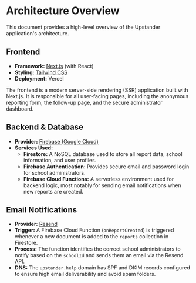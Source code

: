 # Architecture Overview

This document provides a high-level overview of the Upstander application's architecture.

## Frontend

*   **Framework:** [Next.js](https://nextjs.org/) (with React)
*   **Styling:** [Tailwind CSS](https://tailwindcss.com/)
*   **Deployment:** Vercel

The frontend is a modern server-side rendering (SSR) application built with Next.js. It is responsible for all user-facing pages, including the anonymous reporting form, the follow-up page, and the secure administrator dashboard.

## Backend & Database

*   **Provider:** [Firebase (Google Cloud)](https://firebase.google.com/)
*   **Services Used:**
    *   **Firestore:** A NoSQL database used to store all report data, school information, and user profiles.
    *   **Firebase Authentication:** Provides secure email and password login for school administrators.
    *   **Firebase Cloud Functions:** A serverless environment used for backend logic, most notably for sending email notifications when new reports are created.

## Email Notifications

*   **Provider:** [Resend](https://resend.com/)
*   **Trigger:** A Firebase Cloud Function (`onReportCreated`) is triggered whenever a new document is added to the `reports` collection in Firestore.
*   **Process:** The function identifies the correct school administrators to notify based on the `schoolId` and sends them an email via the Resend API.
*   **DNS:** The `upstander.help` domain has SPF and DKIM records configured to ensure high email deliverability and avoid spam folders.
